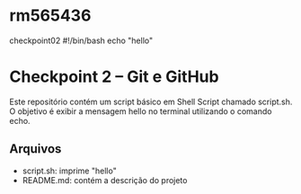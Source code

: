 # rm565436
checkpoint02
#!/bin/bash
echo "hello"

# Checkpoint 2 – Git e GitHub

Este repositório contém um script básico em Shell Script chamado script.sh.  
O objetivo é exibir a mensagem hello no terminal utilizando o comando echo.

## Arquivos

- script.sh: imprime "hello"
- README.md: contém a descrição do projeto
